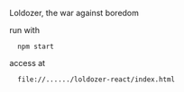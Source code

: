 Loldozer, the war against boredom

run with 
```
  npm start
```

access at
```
  file://....../loldozer-react/index.html
```
